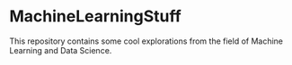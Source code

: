 # MachineLearningStuff
This repository contains some cool explorations from the field of Machine Learning and Data Science.
